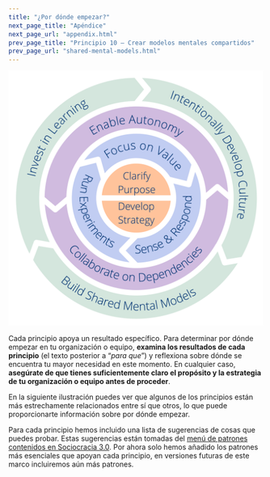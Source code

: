 ```yaml
---
title: "¿Por dónde empezar?"
next_page_title: "Apéndice"
next_page_url: "appendix.html"
prev_page_title: "Principio 10 – Crear modelos mentales compartidos"
prev_page_url: "shared-mental-models.html"
---
```



![Diez principios para equipos y organizaciones en evolución](img/csf/csf-light.png)

Cada principio apoya un resultado específico. Para determinar por dónde empezar en tu organización o equipo, **examina los resultados de cada principio** (el texto posterior a “_para que_”) y reflexiona sobre dónde se encuentra tu mayor necesidad en este momento. En cualquier caso, **asegúrate de que tienes suficientemente claro el propósito y la estrategia de tu organización o equipo antes de proceder**.

En la siguiente ilustración puedes ver que algunos de los principios están más estrechamente relacionados entre sí que otros, lo que puede proporcionarte información sobre por dónde empezar.

Para cada principio hemos incluido una lista de sugerencias de cosas que puedes probar. Estas sugerencias están tomadas del  [menú de patrones contenidos en Sociocracia 3.0](http://patterns.sociocracy30.org). Por ahora solo hemos añadido los patrones más esenciales que apoyan cada principio, en versiones futuras de este marco incluiremos aún más patrones. 

